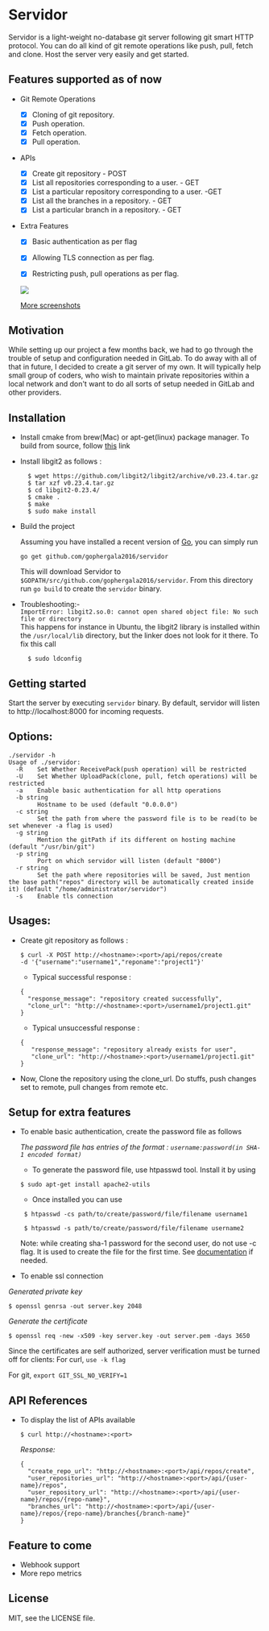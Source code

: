 # **Servidor**

Servidor is a light-weight no-database git server following git smart HTTP protocol. You can do all kind of git remote operations like push, pull, fetch and clone. Host the server very easily and get started.

## Features supported as of now

- Git Remote Operations
  - [x] Cloning of git repository.
  - [x] Push operation.
  - [x] Fetch operation.
  - [x] Pull operation.
- APIs
  - [x] Create git repository - POST
  - [x] List all repositories corresponding to a user. - GET
  - [x] List a particular repository corresponding to a user. -GET
  - [x] List all the branches in a repository. - GET
  - [x] List a particular branch in a repository. - GET
- Extra Features
  - [x] Basic authentication as per flag
  - [x] Allowing TLS connection as per flag.
  - [x] Restricting push, pull operations as per flag.


  ![](https://github.com/gophergala2016/servidor/blob/master/screencasts/git_operations_without_auth.gif)

  [More screenshots](https://github.com/gophergala2016/servidor/tree/master/screencasts)

## Motivation

While setting up our project a few months back, we had to go through the trouble of setup and configuration
needed in GitLab. To do away with all of that in future, I decided to create a git server of my own. It will typically help small group of coders, who wish to maintain private repositories within a local network and don't want to do all sorts of setup needed in GitLab and other providers.

## Installation

- Install cmake from brew(Mac) or apt-get(linux) package manager. To build from source, follow [this](https://cmake.org/install/) link

- Install libgit2 as follows :
    ```
      $ wget https://github.com/libgit2/libgit2/archive/v0.23.4.tar.gz
      $ tar xzf v0.23.4.tar.gz
      $ cd libgit2-0.23.4/
      $ cmake .
      $ make
      $ sudo make install
    ```

- Build the project

  Assuming you have installed a recent version of
  [Go](https://golang.org/doc/install), you can simply run

  ```
  go get github.com/gophergala2016/servidor
  ```

  This will download Servidor to `$GOPATH/src/github.com/gophergala2016/servidor`. From
  this directory run `go build` to create the `servidor` binary.

- Troubleshooting:-  
    ```ImportError: libgit2.so.0: cannot open shared object file: No such file or directory```  
     This happens for instance in Ubuntu, the libgit2 library is installed within the `/usr/local/lib` directory, but the linker does not look for it there.
     To fix this call
    ```
      $ sudo ldconfig
    ```

## Getting started

Start the server by executing `servidor` binary. By default, servidor will listen to http://localhost:8000 for incoming requests.


## Options:
```
./servidor -h
Usage of ./servidor:
  -R	Set Whether ReceivePack(push operation) will be restricted
  -U	Set Whether UploadPack(clone, pull, fetch operations) will be restricted
  -a	Enable basic authentication for all http operations
  -b string
    	Hostname to be used (default "0.0.0.0")
  -c string
    	Set the path from where the password file is to be read(to be set whenever -a flag is used)
  -g string
    	Mention the gitPath if its different on hosting machine (default "/usr/bin/git")
  -p string
    	Port on which servidor will listen (default "8000")
  -r string
    	Set the path where repositories will be saved, Just mention the base path("repos" directory will be automatically created inside it) (default "/home/administrator/servidor")
  -s	Enable tls connection
```

## Usages:

- Create git repository as follows :

  ```
  $ curl -X POST http://<hostname>:<port>/api/repos/create
  -d '{"username":"username1","reponame":"project1"}'
  ```

    - Typical successful response :
    ```
    {
      "response_message": "repository created successfully",
      "clone_url": "http://<hostname>:<port>/username1/project1.git"
    }
    ```

    - Typical unsuccessful response :
    ```
    {
       "response_message": "repository already exists for user",
       "clone_url": "http://<hostname>:<port>/username1/project1.git"
    }
    ```

- Now, Clone the repository using the clone_url. Do stuffs, push changes set to remote, pull changes from remote etc.

## Setup for extra features

- To enable basic authentication, create the password file as follows

   *The password file has entries of the format : ```username:password(in SHA-1 encoded format)```*

   - To generate the password file, use htpasswd tool. Install it by using
    ```
    $ sudo apt-get install apache2-utils
    ```

   - Once installed you can use
    ```
     $ htpasswd -cs path/to/create/password/file/filename username1

     $ htpasswd -s path/to/create/password/file/filename username2
    ```

   Note: while creating sha-1 password for the second user, do not use -c flag. It is used to create the file for the first time. See [documentation](https://httpd.apache.org/docs/2.2/programs/htpasswd.html) if needed.

- To enable ssl connection

 *Generated private key*
  ```
  $ openssl genrsa -out server.key 2048
  ```

  *Generate the certificate*
  ```
  $ openssl req -new -x509 -key server.key -out server.pem -days 3650
  ```

 Since the certificates are self authorized, server verification must be turned off for clients:
 For curl, `use -k flag`

 For git, `export GIT_SSL_NO_VERIFY=1`

## API References

- To display the list of APIs available
  ```
  $ curl http://<hostname>:<port>
  ```
  *Response:*

  ```
  {
    "create_repo_url": "http://<hostname>:<port>/api/repos/create",
    "user_repositories_url": "http://<hostname>:<port>/api/{user-name}/repos",
    "user_repository_url": "http://<hostname>:<port>/api/{user-name}/repos/{repo-name}",
    "branches_url": "http://<hostname>:<port>/api/{user-name}/repos/{repo-name}/branches{/branch-name}"
  }
  ```

## Feature to come

- Webhook support
- More repo metrics

## License

MIT, see the LICENSE file.
